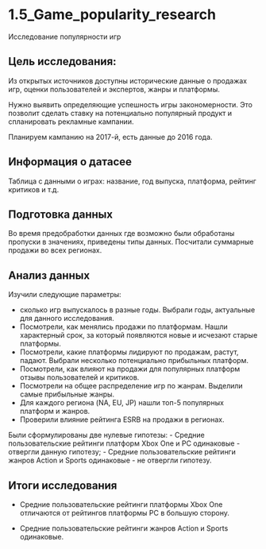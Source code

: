 # 1.5_Game_popularity_research
Исследование популярности игр

## Цель исследования:
Из открытых источников доступны исторические данные о продажах игр, оценки пользователей и экспертов, жанры и платформы.

Нужно выявить определяющие успешность игры закономерности. Это позволит сделать ставку на потенциально популярный продукт и спланировать рекламные кампании.

Планируем кампанию на 2017-й, есть данные до 2016 года.

## Информация о датасее
Таблица с данными о играх: название, год выпуска, платформа, рейтинг критиков и т.д.

## Подготовка данных
Во время предобработки данных где возможно были обработаны пропуски в значениях, приведены типы данных.
Посчитали суммарные продажи во всех регионах.

## Анализ данных
Изучили следующие параметры:
   - сколько игр выпускалось в разные годы. Выбрали годы, актуальные для данного исследования.
   - Посмотрели, как менялись продажи по платформам. Нашли характерный срок, за который появляются новые и исчезают старые платформы.
   - Посмотрели, какие платформы лидируют по продажам, растут, падают. Выбрали несколько потенциально прибыльных платформ.
   - Посмотрели, как влияют на продажи для популярных платформ отзывы пользователей и критиков.
   - Посмотрели на общее распределение игр по жанрам. Выделили самые прибыльные жанры.
   - Для каждого региона (NA, EU, JP) нашли топ-5 популярных платформ и жанров.
   - Проверили влияние рейтинга ESRB на продажи в регионах.
   
Были сформулированы две нулевые гипотезы:
    - Средние пользовательские рейтинги платформ Xbox One и PC одинаковые - отвергли данную гипотезу;
    - Средние пользовательские рейтинги жанров Action и Sports одинаковые - не отвергли гипотезу.


## Итоги исследования

- Средние пользовательские рейтинги платформы Xbox One отличаются от рейтингов платформы PC в большую сторону.

- Средние пользовательские рейтинги жанров Action и Sports одинаковые.

